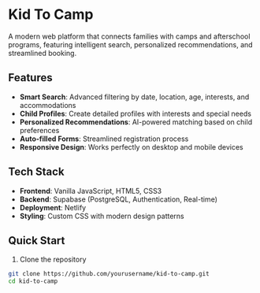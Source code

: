  # Kid To Camp

A modern web platform that connects families with camps and afterschool programs, featuring intelligent search, personalized recommendations, and streamlined booking.

## Features

- **Smart Search**: Advanced filtering by date, location, age, interests, and accommodations
- **Child Profiles**: Create detailed profiles with interests and special needs
- **Personalized Recommendations**: AI-powered matching based on child preferences
- **Auto-filled Forms**: Streamlined registration process
- **Responsive Design**: Works perfectly on desktop and mobile devices

## Tech Stack

- **Frontend**: Vanilla JavaScript, HTML5, CSS3
- **Backend**: Supabase (PostgreSQL, Authentication, Real-time)
- **Deployment**: Netlify
- **Styling**: Custom CSS with modern design patterns

## Quick Start

1. Clone the repository
```bash
git clone https://github.com/yourusername/kid-to-camp.git
cd kid-to-camp
